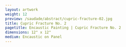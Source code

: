```yaml
---
layout: artwork
weight: 12
preview: /saudade/abstract/cupric-fracture-02.jpg
title: Cupric Fracture No. 2
pagetitle: Encaustic Painting | Cupric Fracture No. 2
dimensions: 12" x 12"
medium: Encaustic on Panel
---
```

